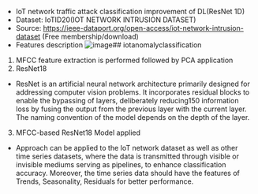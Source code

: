 - IoT network traffic attack classification improvement of DL(ResNet 1D)
- Dataset: IoTID20(IOT NETWORK INTRUSION DATASET)
- Source: https://ieee-dataport.org/open-access/iot-network-intrusion-dataset (Free membership/download)
- Features description
![image](https://github.com/helenalee01/iotanomalyclassification/assets/102953075/fc0c8cab-06bb-4509-9541-3a6a0ef5160a)## iotanomalyclassification 
 
1) MFCC feature extraction is performed followed by PCA application
2) ResNet18
- ResNet is an artificial neural network architecture primarily designed for addressing computer vision problems. It incorporates residual blocks to enable the bypassing of layers, deliberately reducing150
information loss by fusing the output from the previous layer with the current layer. The naming convention of the model depends on the depth of the layer.

3) MFCC-based ResNet18 Model applied

* Approach can be applied to the IoT network dataset as well as other time series datasets, where the data is transmitted through visible or invisible mediums serving as pipelines, to enhance classification 
accuracy. Moreover, the time series data should have the features of Trends, Seasonality, Residuals for better performance.
